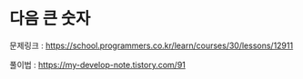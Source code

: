 # 다음 큰 숫자

문제링크 : https://school.programmers.co.kr/learn/courses/30/lessons/12911

풀이법 : https://my-develop-note.tistory.com/91

